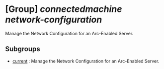 # [Group] _connectedmachine network-configuration_

Manage the Network Configuration for an Arc-Enabled Server.

## Subgroups

- [current](/Commands/connectedmachine/network-configuration/current/readme.md)
: Manage the Network Configuration for an Arc-Enabled Server.
